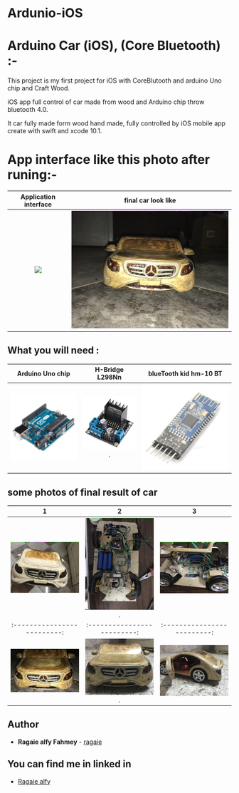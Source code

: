 # Ardunio-iOS


# Arduino Car (iOS), (Core Bluetooth) :-
This project is my first project for iOS with CoreBlutooth and arduino Uno chip and Craft Wood.

iOS app full control of car made from wood and Arduino chip throw bluetooth 4.0. 

It car fully made form wood hand made, fully controlled by iOS mobile app create with swift and xcode 10.1. 
# App interface like this photo after runing:-
Application interface          |      final car look like 
:-------------------------:|:-------------------------: 
![](https://github.com/ragaie/Ardunio-iOS/blob/master/TestPeripheral/screen%20shot%20/Simulator%20Screen%20Shot%20-%20iPhone%20Xʀ%20-%202019-11-02%20at%2021.44.01.png)  |![]( https://github.com/ragaie/Ardunio-iOS/blob/master/TestPeripheral/screen%20shot/IMG_2551.jpg)

## What you will need :



Arduino Uno chip             |  H-Bridge L298Nn           |      blueTooth kid hm-10 BT
:-------------------------:|:-------------------------:   |:-------------------------:
![](https://github.com/ragaie/Ardunio-iOS/blob/master/TestPeripheral/screen%20shot%20/Arduino%20Uno.jpg) |  ![](https://github.com/ragaie/Ardunio-iOS/blob/master/TestPeripheral/screen%20shot%20/H-Bridge%20L298N.jpg). |  ![](https://github.com/ragaie/Ardunio-iOS/blob/master/TestPeripheral/screen%20shot%20/hm-10%20BT.jpg)



##  some photos of final result of car 
1             |  2          |      3
:-------------------------:|:-------------------------:  |:-------------------------:
![](https://github.com/ragaie/Ardunio-iOS/blob/master/TestPeripheral/screen%20shot/IMG_2537.jpg)  |  ![](https://github.com/ragaie/Ardunio-iOS/blob/master/TestPeripheral/screen%20shot/IMG_2544.jpg). |  ![](https://github.com/ragaie/Ardunio-iOS/blob/master/TestPeripheral/screen%20shot/IMG_2547.jpg)
:-------------------------:|:-------------------------:   |:-------------------------:
![](https://github.com/ragaie/Ardunio-iOS/blob/master/TestPeripheral/screen%20shot/IMG_2557.jpg)  |  ![](https://github.com/ragaie/Ardunio-iOS/blob/master/TestPeripheral/screen%20shot/IMG_2565.jpg). |  ![](https://github.com/ragaie/Ardunio-iOS/blob/master/TestPeripheral/screen%20shot/IMG_2570.jpg)


## Author

* **Ragaie alfy Fahmey**  - [ragaie](https://github.com/ragaie)

## You can find me in linked in 
- [Ragaie alfy](www.linkedin.com/in/ragaie-alfy)
